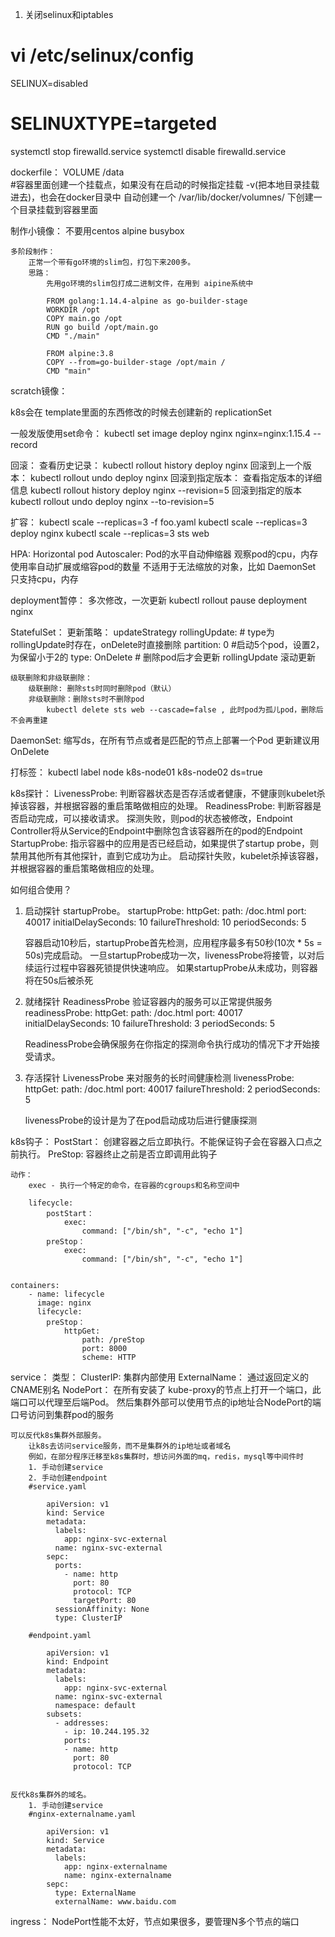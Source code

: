  1. 关闭selinux和iptables

 # vi /etc/selinux/config

 SELINUX=disabled
 # SELINUXTYPE=targeted

systemctl stop firewalld.service
systemctl disable firewalld.service



dockerfile：
    VOLUME /data    
        #容器里面创建一个挂载点，如果没有在启动的时候指定挂载 -v(把本地目录挂载进去)，也会在docker目录中
        自动创建一个  /var/lib/docker/volumnes/ 下创建一个目录挂载到容器里面

制作小镜像：
    不要用centos
    alpine  busybox

    多阶段制作：
        正常一个带有go环境的slim包，打包下来200多。
        思路：
            先用go环境的slim包打成二进制文件，在用到 aipine系统中
        
            FROM golang:1.14.4-alpine as go-builder-stage
            WORKDIR /opt
            COPY main.go /opt
            RUN go build /opt/main.go
            CMD "./main"

            FROM alpine:3.8
            COPY --from=go-builder-stage /opt/main /
            CMD "main"



scratch镜像：






k8s会在 template里面的东西修改的时候去创建新的 replicationSet

一般发版使用set命令： kubectl set image deploy nginx nginx=nginx:1.15.4 --record

 回滚：
    查看历史记录：
        kubectl rollout history deploy nginx
    回滚到上一个版本：
        kubectl rollout undo deploy nginx 
    回滚到指定版本：
        查看指定版本的详细信息
        kubectl rollout history deploy nginx --revision=5
        回滚到指定的版本
        kubectl rollout  undo deploy nginx --to-revision=5

扩容：
    kubectl scale --replicas=3 -f foo.yaml
    kubectl scale --replicas=3 deploy nginx
    kubectl scale --replicas=3 sts web

HPA:
    Horizontal pod Autoscaler: Pod的水平自动伸缩器
    观察pod的cpu，内存使用率自动扩展或缩容pod的数量
    不适用于无法缩放的对象，比如 DaemonSet
    只支持cpu，内存


deployment暂停：
    多次修改，一次更新 
    kubectl rollout pause deployment nginx



StatefulSet：
    更新策略：
    updateStrategy
        rollingUpdate:  # type为rollingUpdate时存在，onDelete时直接删除
            partition: 0    #启动5个pod，设置2，为保留小于2的
        type: OnDelete # 删除pod后才会更新   rollingUpdate 滚动更新

    级联删除和非级联删除：
        级联删除: 删除sts时同时删除pod（默认）
        非级联删除：删除sts时不删除pod
            kubectl delete sts web --cascade=false , 此时pod为孤儿pod，删除后不会再重建


DaemonSet:
    缩写ds，在所有节点或者是匹配的节点上部署一个Pod
    更新建议用 OnDelete

打标签：
    kubectl label node k8s-node01 k8s-node02 ds=true 




k8s探针：
    LivenessProbe:
        判断容器状态是否存活或者健康，不健康则kubelet杀掉该容器，并根据容器的重启策略做相应的处理。
    ReadinessProbe:
        判断容器是否启动完成，可以接收请求。
        探测失败，则pod的状态被修改，Endpoint Controller将从Service的Endpoint中删除包含该容器所在的pod的Endpoint
    StartupProbe:
        指示容器中的应用是否已经启动，如果提供了startup probe，则禁用其他所有其他探针，直到它成功为止。
        启动探针失败，kubelet杀掉该容器，并根据容器的重启策略做相应的处理。


如何组合使用？
1. 启动探针 startupProbe。 
startupProbe:
    httpGet:
        path: /doc.html
        port: 40017
    initialDelaySeconds: 10
    failureThreshold: 10
    periodSeconds: 5

    容器启动10秒后，startupProbe首先检测，应用程序最多有50秒(10次 * 5s = 50s)完成启动。
    一旦startupProbe成功一次，livenessProbe将接管，以对后续运行过程中容器死锁提供快速响应。
    如果startupProbe从未成功，则容器将在50s后被杀死

2. 就绪探针 ReadinessProbe
    验证容器内的服务可以正常提供服务
readinessProbe:
    httpGet:
        path: /doc.html
        port: 40017
    initialDelaySeconds: 10
    failureThreshold: 3
    periodSeconds: 5 

    ReadinessProbe会确保服务在你指定的探测命令执行成功的情况下才开始接受请求。

3. 存活探针 LivenessProbe 来对服务的长时间健康检测
livenessProbe:
    httpGet:
        path: /doc.html
        port: 40017
    failureThreshold: 2
    periodSeconds: 5 

    livenessProbe的设计是为了在pod启动成功后进行健康探测



k8s钩子：
    PostStart： 创建容器之后立即执行。不能保证钩子会在容器入口点之前执行。
    PreStop: 容器终止之前是否立即调用此钩子

    动作：
        exec - 执行一个特定的命令，在容器的cgroups和名称空间中

        lifecycle:
            postStart：
                exec:
                    command: ["/bin/sh", "-c", "echo 1"]
            preStop：
                exec:
                    command: ["/bin/sh", "-c", "echo 1"]


    containers:
        - name: lifecycle
          image: nginx
          lifecycle:
            preStop：
                httpGet:
                    path: /preStop
                    port: 8000
                    scheme: HTTP    






service：
    类型：
        ClusterIP: 集群内部使用
        ExternalName： 通过返回定义的CNAME别名
        NodePort： 在所有安装了 kube-proxy的节点上打开一个端口，此端口可以代理至后端Pod。
            然后集群外部可以使用节点的ip地址合NodePort的端口号访问到集群pod的服务



    可以反代k8s集群外部服务。
        让k8s去访问service服务，而不是集群外的ip地址或者域名
        例如，在部分程序迁移至k8s集群时，想访问外面的mq，redis，mysql等中间件时
        1. 手动创建service
        2. 手动创建endpoint
        #service.yaml

            apiVersion: v1
            kind: Service
            metadata:
              labels: 
                app: nginx-svc-external
              name: nginx-svc-external
            sepc:
              ports:
                - name: http
                  port: 80
                  protocol: TCP
                  targetPort: 80
              sessionAffinity: None
              type: ClusterIP

        #endpoint.yaml

            apiVersion: v1
            kind: Endpoint
            metadata:
              labels:
                app: nginx-svc-external
              name: nginx-svc-external
              namespace: default
            subsets:
              - addresses:
                - ip: 10.244.195.32
                ports:
                - name: http
                  port: 80
                  protocol: TCP


    反代k8s集群外的域名。
        1. 手动创建service
        #nginx-externalname.yaml

            apiVersion: v1
            kind: Service
            metadata:
              labels:
                app: nginx-externalname
                name: nginx-externalname
            sepc:
              type: ExternalName
              externalName: www.baidu.com










ingress：
    NodePort性能不太好，节点如果很多，要管理N多个节点的端口
    




















